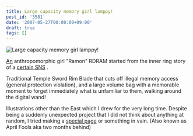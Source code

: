 ```yaml
---
title: Large capacity memory girl lamppy!
post_id: '3581'
date: '2007-05-27T00:00:00+09:00'
draft: true
tags: []
---
```


![Large capacity memory girl lamppy!](https://danmaq.com/!/RAMTAN1GBRIMM/ram_face_sss.jpg)

[An](http://mixi.jp/) anthropomorphic girl "Ramon" RDRAM started from the inner ring story of a [certain SNS](http://mixi.jp/) .

Traditional Temple Sword Rim Blade that cuts off illegal memory access (general protection violation), and a large volume bag with a memorable moment to forget immediately what is unfamiliar to them, walking around the digital wand!

Illustrations other than the East which I drew for the very long time. Despite being a suddenly unexpected project that I did not think about anything at random, I tried making a [special page](https://danmaq.com/!/RAMTAN1GBRIMM/) or something in vain. (Also known as April Fools aka two months behind)

